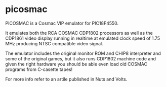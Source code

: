 # picosmac

PICOSMAC is a Cosmac VIP emulator for PIC18F4550.

It emulates both the RCA COSMAC CDP1802 processors as well as the CDP1861 video display 
running in realtime at emulated clock speed of 1.75 MHz producing NTSC compatible video signal.

The emulator includes the original monitor ROM and CHIP8 interpreter and some of the 
original games, but it also runs CDP1802 machine code and given the right hardware you should be able
even load old COSMAC programs from C-casette tapes!

For more info refer to an artile published in Nuts and Volts.
